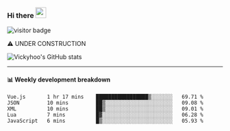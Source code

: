### Hi there <a href="https://www.gautamkrishnar.com/"><img src="https://media.giphy.com/media/hvRJCLFzcasrR4ia7z/giphy.gif" width="25px"></a>

![visitor badge](https://visitor-badge.glitch.me/badge?page_id=vickyhoo.vickyhoo&left_color=black&right_color=cornflowerblue)

⚠️ UNDER CONSTRUCTION

![Vickyhoo's GitHub stats](https://github-readme-stats.vercel.app/api?username=vickyhoo&theme=react&show_icons=true&count_private=true)

---

#### :bar_chart: Weekly development breakdown

<!--START_SECTION:waka-->

```text
Vue.js       1 hr 17 mins    █████████████████▒░░░░░░░   69.71 %
JSON         10 mins         ██▒░░░░░░░░░░░░░░░░░░░░░░   09.08 %
XML          10 mins         ██▒░░░░░░░░░░░░░░░░░░░░░░   09.01 %
Lua          7 mins          █▓░░░░░░░░░░░░░░░░░░░░░░░   06.28 %
JavaScript   6 mins          █▒░░░░░░░░░░░░░░░░░░░░░░░   05.93 %
```

<!--END_SECTION:waka-->


<!--
**vickyhoo/vickyhoo** is a ✨ _special_ ✨ repository because its `README.md` (this file) appears on your GitHub profile.

Here are some ideas to get you started:

- 🔭 I’m currently working on ...
- 🌱 I’m currently learning ...
- 👯 I’m looking to collaborate on ...
- 🤔 I’m looking for help with ...
- 💬 Ask me about ...
- 📫 How to reach me: ...
- 😄 Pronouns: ...
- ⚡ Fun fact: ...
-->
